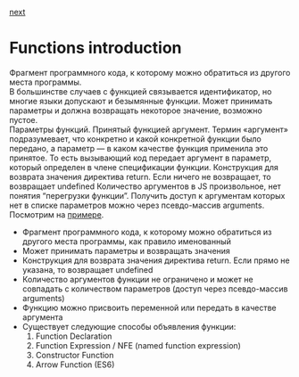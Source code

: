 <a href="02.md">next</a>

<h1>Functions introduction</h1>

<div>
Фрагмент программного кода, к которому можно обратиться из другого места программы.<br/>
В большинстве случаев с функцией связывается идентификатор, но многие языки допускают и безымянные функции. Может принимать параметры и должна возвращать некоторое значение, возможно пустое.<br/>
Параметры функций.
Принятый функцией аргумент. Термин «аргумент» подразумевает, что конкретно и какой конкретной функции было передано, а параметр — в каком качестве функция применила это принятое.
То есть вызывающий код передает аргумент в параметр, который определен в члене спецификации функции. Конструкция для возврата значения директива return. Если ничего не возвращает, то возвращает undefined
Количество аргументов в JS произвольное, нет понятия “перегрузки функции”.
Получить доступ к аргументам которых нет в списке параметров можно через псевдо-массив arguments. Посмотрим на <a href="http://codepen.io/paawel/pen/NRjqLz?editors=0012">примере</a>.
</div>

<ul>
<li>
Фрагмент программного кода, к которому можно обратиться из другого места программы, как правило именованный
</li>
<li>
Может принимать параметры и возвращать значения
</li>
<li>
Конструкция для возврата значения директива return. Если прямо не указана, то возвращает undefined
</li>
<li>
Количество аргументов функции не ограничено и может не совпадать с количеством параметров (доступ через псевдо-массив arguments)
</li>
<li>
Функцию можно присвоить переменной или передать в качестве аргумента
</li>
<li>
Существует следующие способы объявления функции:
<ol>
<li>
Function Declaration
</li>
<li>
Function Expression / NFE (named function expression)
</li>
<li>
Constructor Function
</li>
<li>
Arrow Function (ES6)
</li>
</ol>
</li>
</ul>
